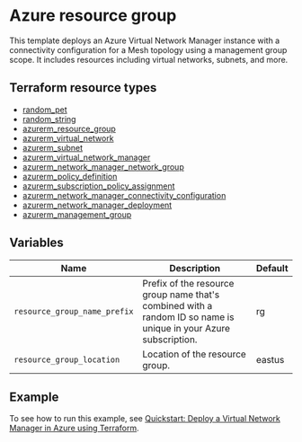 # Azure resource group

This template deploys an Azure Virtual Network Manager instance with a connectivity configuration for a Mesh topology using a management group scope. It includes resources including virtual networks, subnets, and more.

## Terraform resource types

- [random_pet](https://registry.terraform.io/providers/hashicorp/random/latest/docs/resources/pet)
- [random_string](https://registry.terraform.io/providers/hashicorp/random/latest/docs/resources/string)
- [azurerm_resource_group](https://registry.terraform.io/providers/hashicorp/azurerm/latest/docs/resources/resource_group)
- [azurerm_virtual_network](https://registry.terraform.io/providers/hashicorp/azurerm/latest/docs/resources/virtual_network)
- [azurerm_subnet](https://registry.terraform.io/providers/hashicorp/azurerm/latest/docs/resources/subnet)
- [azurerm_virtual_network_manager](https://registry.terraform.io/providers/hashicorp/azurerm/latest/docs/resources/network_manager)
- [azurerm_network_manager_network_group](https://registry.terraform.io/providers/hashicorp/azurerm/latest/docs/resources/network_manager_network_group)
- [azurerm_policy_definition](https://registry.terraform.io/providers/hashicorp/azurerm/latest/docs/resources/policy_definition)
- [azurerm_subscription_policy_assignment](https://registry.terraform.io/providers/hashicorp/azurerm/latest/docs/resources/subscription_policy_assignment)
- [azurerm_network_manager_connectivity_configuration](https://registry.terraform.io/providers/hashicorp/azurerm/latest/docs/resources/network_manager_connectivity_configuration)
- [azurerm_network_manager_deployment](https://registry.terraform.io/providers/hashicorp/azurerm/latest/docs/resources/network_manager_deployment)
- [azurerm_management_group](https://registry.terraform.io/providers/hashicorp/azurerm/latest/docs/resources/management_group)

## Variables

| **Name** | **Description** | **Default** |
|---|---|---|
| `resource_group_name_prefix` | Prefix of the resource group name that's combined with a random ID so name is unique in your Azure subscription. | rg |
| `resource_group_location` | Location of the resource group. | eastus |

## Example

To see how to run this example, see [Quickstart: Deploy a Virtual Network Manager in Azure using Terraform](https://learn.microsoft.com/azure/virtual-network-manager/create-virtual-network-manager-terraform).
